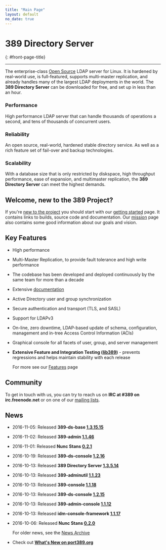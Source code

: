 ```yaml
---
title: "Main Page"
layout: default
no_date: true
---
```


# 389 Directory Server
{: #front-page-title}

---

The enterprise-class [Open Source](docs/389ds/FAQ/licensing.html) LDAP server for Linux. It is hardened by real-world use, is full-featured, supports multi-master replication, and already handles many of the largest LDAP deployments in the world.  The **389 Directory Server** can be downloaded for free, and set up in less than an hour.

<div id="front-page-columns" class="container-fluid">
  <div class="row">
    <div class="col-xs-12 col-md-4">
      <h3 class="front-page-column-title">
        Performance
      </h3>
      <p class="front-page-column-text">
        High performance LDAP server that can handle thousands of operations a
        second, and tens of thousands of concurrent users.
       </p>
    </div>
    <div class="col-xs-12 col-md-4">
      <h3 class="front-page-column-title">
        Reliability
      </h3>
      <p class="front-page-column-text">
        An open source, real-world, hardened stable directory service.  As well as a
        rich feature set of fail-over and backup technologies.
      </p>
    </div>
    <div class="col-xs-12 col-md-4">
      <h3 class="front-page-column-title">
        Scalability
      </h3>
      <p class="front-page-column-text">
        With a database size that is only restricted by diskspace, high throughput
        performance, ease of expansion, and multimaster replication, the <strong>
        389 Directory Server</strong> can meet the highest demands.
      </p>
    </div>
  </div>
</div>

## Welcome, new to the 389 Project?

If you're [new to the project](docs/389ds/users.html) you should start with
our [getting started](docs/389ds/FAQ/getting-started.html) page. It contains
links to builds, source code and documentation. Our
[mission](docs/389ds/FAQ/mission.html) page also contains some good
information about our goals and vision.

## Key Features

-   High performance
-   Multi-Master Replication, to provide fault tolerance and high write performance
-   The codebase has been developed and deployed continuously by the same team for more than a decade
-   Extensive [documentation](https://access.redhat.com/site/documentation/Red_Hat_Directory_Server/)
-   Active Directory user and group synchronization
-   Secure authentication and transport (TLS, and SASL)
-   Support for LDAPv3
-   On-line, zero downtime, LDAP-based update of schema, configuration, management and in-tree Access Control Information (ACIs)
-   Graphical console for all facets of user, group, and server management
-   **Extensive Feature and Integration Testing ([lib389](docs/389ds/FAQ/upstream-test-framework.html))** - prevents regressions and helps maintain stability with each release

    For more see our [Features](docs/389ds/FAQ/features.html) page

## Community

To get in touch with us, you can try to reach us on **IRC at \#389 on irc.freenode.net** or on one of our [mailing lists](docs/389ds/mailing-lists.html).

## News

<!-- Try to keep this list under 10 releases  -->
- 2016-11-05: Released **389-ds-base [1.3.15.15](docs/389ds/releases/release-1-3-5-15.html)**
- 2016-11-02: Released **389-admin [1.1.46](docs/389ds/releases/release-admin-1-1-46.html)**
- 2016-11-01: Released **Nunc Stans [0.2.1](docs/389ds/releases/release-nunc-stans-0.2.1.html)**
- 2016-10-19: Released **389-ds-console [1.2.16](docs/389ds/releases/release-ds-console-1-2-16.html)**
- 2016-10-13: Released **389 Directory Server [1.3.5.14](docs/389ds/releases/release-1-3-5-14.html)**
- 2016-10-13: Released **389-adminutil [1.1.23](docs/389ds/releases/release-admin-1-1-45-and-console-pkgs.html)**
- 2016-10-13: Released **389-console [1.1.18](docs/389ds/releases/release-admin-1-1-45-and-console-pkgs.html)**
- 2016-10-13: Released **389-ds-console [1.2.15](docs/389ds/releases/release-admin-1-1-45-and-console-pkgs.html)**
- 2016-10-13: Released **389-admin-console [1.1.12](docs/389ds/releases/release-admin-1-1-45-and-console-pkgs.html)**
- 2016-10-13: Released **idm-console-framework [1.1.17](docs/389ds/releases/release-admin-1-1-45-and-console-pkgs.html)**
- 2016-10-06: Released **Nunc Stans [0.2.0](docs/389ds/releases/release-nunc-stans-0.2.0.html)**

    For older news, see the [News Archive](docs/389ds/releases/news-archive.html)

- Check out **[What's New on port389.org](whats_new.html)**

<br>
